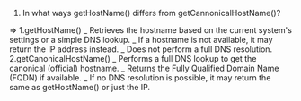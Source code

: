 1. In what ways getHostName() differs from getCannonicalHostName()?

=> 1.getHostName()
_ Retrieves the hostname based on the current system's settings or a simple DNS lookup.
_ If a hostname is not available, it may return the IP address instead.
_ Does not perform a full DNS resolution.
2.getCanonicalHostName()
_ Performs a full DNS lookup to get the canonical (official) hostname.
_ Returns the Fully Qualified Domain Name (FQDN) if available.
_ If no DNS resolution is possible, it may return the same as getHostName() or just the IP.
